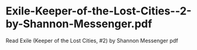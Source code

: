 # Exile-Keeper-of-the-Lost-Cities--2-by-Shannon-Messenger.pdf
Read Exile (Keeper of the Lost Cities, #2) by Shannon Messenger pdf
